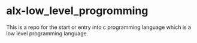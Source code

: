 # alx-low_level_progromming
This is a repo for the start or entry into c programming language which is a low level programming language.
